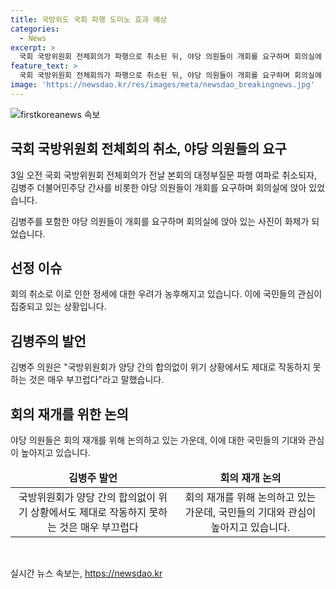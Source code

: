 ```yaml
---
title: 국방위도 국회 파행 도미노 효과 예상
categories:
  - News
excerpt: >
  국회 국방위원회 전체회의가 파행으로 취소된 뒤, 야당 의원들이 개회를 요구하며 회의실에 앉아있다. 
feature_text: >
  국회 국방위원회 전체회의가 파행으로 취소된 뒤, 야당 의원들이 개회를 요구하며 회의실에 앉아있다. 
image: 'https://newsdao.kr/res/images/meta/newsdao_breakingnews.jpg'
---
```


<p><img src="https://newsdao.kr/res/images/meta/newsdao_breakingnews.jpg" alt="firstkoreanews 속보" /></p>

<h2 data-ke-size="size26">국회 국방위원회 전체회의 취소, 야당 의원들의 요구</h2>

<p data-ke-size="size16">3일 오전 국회 국방위원회 전체회의가 전날 본회의 대정부질문 파행 여파로 취소되자, 김병주 더불어민주당 간사를 비롯한 야당 의원들이 개회를 요구하며 회의실에 앉아 있었습니다.</p>

<p data-ke-size="size16">김병주를 포함한 야당 의원들이 개회를 요구하며 회의실에 앉아 있는 사진이 화제가 되었습니다.</p>

<h2 data-ke-size="size26">선정 이슈</h2>

<p data-ke-size="size16">회의 취소로 이로 인한 정세에 대한 우려가 농후해지고 있습니다. 이에 국민들의 관심이 집중되고 있는 상황입니다.</p>

<h2 data-ke-size="size26">김병주의 발언</h2>

<p data-ke-size="size16">김병주 의원은 "국방위원회가 양당 간의 합의없이 위기 상황에서도 제대로 작동하지 못하는 것은 매우 부끄럽다"라고 말했습니다.</p>

<h2 data-ke-size="size26">회의 재개를 위한 논의</h2>

<p data-ke-size="size16">야당 의원들은 회의 재개를 위해 논의하고 있는 가운데, 이에 대한 국민들의 기대와 관심이 높아지고 있습니다.</p>

<table>
<thead>
<tr>
<td style="text-align: center; height: 17px;"><b>김병주 발언</b></td>
<td style="text-align: center; height: 17px;"><b>회의 재개 논의</b></td>
</tr>
</thead>
<tbody>
<tr>
<td style="text-align: center; height: 17px;">국방위원회가 양당 간의 합의없이 위기 상황에서도 제대로 작동하지 못하는 것은 매우 부끄럽다</td>
<td style="text-align: center; height: 17px;">회의 재개를 위해 논의하고 있는 가운데, 국민들의 기대와 관심이 높아지고 있습니다.</td>
</tr>
</tbody>
</table>

<p data-ke-size="size16">&nbsp;</p>
실시간 뉴스 속보는, <a href="https://newsdao.kr" rel="dofollow">https://newsdao.kr</a>


